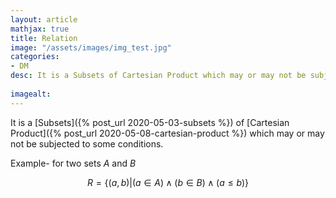 ```yaml
---
layout: article
mathjax: true
title: Relation
image: "/assets/images/img_test.jpg"
categories:
- DM
desc: It is a Subsets of Cartesian Product which may or may not be subjected to some conditions.
 
imagealt: 
---
```


It is a [Subsets]({% post_url 2020-05-03-subsets %}) of [Cartesian Product]({% post_url 2020-05-08-cartesian-product %}) which may or may not be subjected to some conditions.

Example-
for two sets $A$ and $B$

































































































































































































































































































































































$$R = \{ (a, b)|(a \in A) \wedge (b \in B) \wedge (a \le b) \}$$
































































































































































































































































































































































